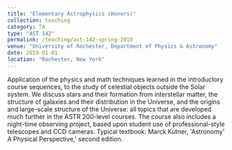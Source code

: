 ```yaml
---
title: "Elementary Astrophysics (Honors)"
collection: teaching
category: TA
type: "AST 142"
permalink: /teaching/ast-142-spring-2019
venue: "University of Rochester, Department of Physics & Astronomy"
date: 2019-01-01
location: "Rochester, New York"
---
```


Application of the physics and math techniques learned in the introductory course sequences, to the study of celestial objects outside the Solar system. We discuss stars and their formation from interstellar matter, the structure of galaxies and their distribution in the Universe, and the origins and large-scale structure of the Universe: all topics that are developed much further in the ASTR 200-level courses. The course also includes a night-time observing project, based upon student use of professional-style telescopes and CCD cameras. Typical textbook: Marck Kutner, 'Astronomy' A Physical Perspective,' second edition.
